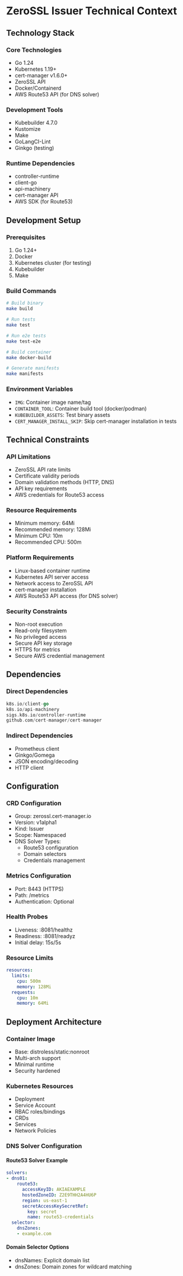 # ZeroSSL Issuer Technical Context

## Technology Stack

### Core Technologies
- Go 1.24
- Kubernetes 1.19+
- cert-manager v1.6.0+
- ZeroSSL API
- Docker/Containerd
- AWS Route53 API (for DNS solver)

### Development Tools
- Kubebuilder 4.7.0
- Kustomize
- Make
- GoLangCI-Lint
- Ginkgo (testing)

### Runtime Dependencies
- controller-runtime
- client-go
- api-machinery
- cert-manager API
- AWS SDK (for Route53)

## Development Setup

### Prerequisites
1. Go 1.24+
2. Docker
3. Kubernetes cluster (for testing)
4. Kubebuilder
5. Make

### Build Commands
```bash
# Build binary
make build

# Run tests
make test

# Run e2e tests
make test-e2e

# Build container
make docker-build

# Generate manifests
make manifests
```

### Environment Variables
- `IMG`: Container image name/tag
- `CONTAINER_TOOL`: Container build tool (docker/podman)
- `KUBEBUILDER_ASSETS`: Test binary assets
- `CERT_MANAGER_INSTALL_SKIP`: Skip cert-manager installation in tests

## Technical Constraints

### API Limitations
- ZeroSSL API rate limits
- Certificate validity periods
- Domain validation methods (HTTP, DNS)
- API key requirements
- AWS credentials for Route53 access

### Resource Requirements
- Minimum memory: 64Mi
- Recommended memory: 128Mi
- Minimum CPU: 10m
- Recommended CPU: 500m

### Platform Requirements
- Linux-based container runtime
- Kubernetes API server access
- Network access to ZeroSSL API
- cert-manager installation
- AWS Route53 API access (for DNS solver)

### Security Constraints
- Non-root execution
- Read-only filesystem
- No privileged access
- Secure API key storage
- HTTPS for metrics
- Secure AWS credential management

## Dependencies

### Direct Dependencies
```go
k8s.io/client-go
k8s.io/api-machinery
sigs.k8s.io/controller-runtime
github.com/cert-manager/cert-manager
```

### Indirect Dependencies
- Prometheus client
- Ginkgo/Gomega
- JSON encoding/decoding
- HTTP client

## Configuration

### CRD Configuration
- Group: zerossl.cert-manager.io
- Version: v1alpha1
- Kind: Issuer
- Scope: Namespaced
- DNS Solver Types:
  - Route53 configuration
  - Domain selectors
  - Credentials management

### Metrics Configuration
- Port: 8443 (HTTPS)
- Path: /metrics
- Authentication: Optional

### Health Probes
- Liveness: :8081/healthz
- Readiness: :8081/readyz
- Initial delay: 15s/5s

### Resource Limits
```yaml
resources:
  limits:
    cpu: 500m
    memory: 128Mi
  requests:
    cpu: 10m
    memory: 64Mi
```

## Deployment Architecture

### Container Image
- Base: distroless/static:nonroot
- Multi-arch support
- Minimal runtime
- Security hardened

### Kubernetes Resources
- Deployment
- Service Account
- RBAC roles/bindings
- CRDs
- Services
- Network Policies

### DNS Solver Configuration

#### Route53 Solver Example
```yaml
solvers:
- dns01:
    route53:
      accessKeyID: AKIAEXAMPLE
      hostedZoneID: Z2E9THH2A4HU6P
      region: us-east-1
      secretAccessKeySecretRef:
        key: secret
        name: route53-credentials
  selector:
    dnsZones:
    - example.com
```

#### Domain Selector Options
- dnsNames: Explicit domain list
- dnsZones: Domain zones for wildcard matching 